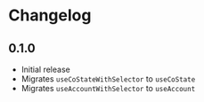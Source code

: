 # Changelog

## 0.1.0

- Initial release
- Migrates `useCoStateWithSelector` to `useCoState`
- Migrates `useAccountWithSelector` to `useAccount`

